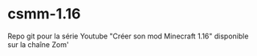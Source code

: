 # csmm-1.16
Repo git pour la série Youtube "Créer son mod Minecraft 1.16" disponible sur la chaîne Zom'
